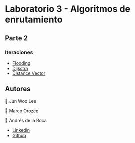 # Laboratorio 3 - Algoritmos de enrutamiento

## Parte 2


### Iteraciones

- [Flooding](./Flooding/)
- [Dijkstra]()
- [Distance Vector](./DistanceVector/)


## Autores
👤 Jun Woo Lee

👤 Marco Orozco

👤 Andrés de la Roca  
- <a href = "https://www.linkedin.com/in/andr%C3%A8s-de-la-roca-pineda-10a40319b/">Linkedin</a>  
- <a href="https://github.com/andresdlRoca">Github</a> 
